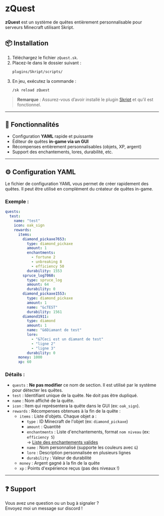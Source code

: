 # zQuest

**zQuest** est un système de quêtes entièrement personnalisable pour serveurs Minecraft utilisant Skript.

## 📦 Installation

1. Téléchargez le fichier `zQuest.sk`.
2. Placez-le dans le dossier suivant :  
   ```bash
   plugins/Skript/scripts/
   ```
3. En jeu, exécutez la commande :  
   ```bash
   /sk reload zQuest
   ```

> **Remarque** : Assurez-vous d’avoir installé le plugin [Skript](https://github.com/SkriptLang/Skript) et qu’il est fonctionnel.

---

## 🔧 Fonctionnalités

- Configuration **YAML** rapide et puissante
- Éditeur de quêtes **in-game via un GUI**
- Récompenses entièrement personnalisables (objets, XP, argent)
- Support des enchantements, lores, durabilité, etc.

---

## ⚙️ Configuration YAML

Le fichier de configuration YAML vous permet de créer rapidement des quêtes. Il peut être utilisé en complément du créateur de quêtes in-game.

### Exemple :
```yaml
quests: 
  test: 
    name: "test"
    icon: oak_sign
    rewards:
      items:
        diamond_pickaxe7653:
          type: diamond_pickaxe
          amount: 1
          enchantments:
            - fortune 2
            - unbreaking 8
            - efficiency 50
          durability: 1553
        spruce_log7060:
          type: spruce_log
          amount: 64
          durability: 0
        diamond_pickaxe1553:
          type: diamond_pickaxe
          amount: 1
          name: "&cTEST"
          durability: 1561
        diamond1911:
          type: diamond
          amount: 1
          name: "&6Diamant de test"
          lore:
            - "&7Ceci est un diamant de test"
            - "ligne 2"
            - "ligne 3"
          durability: 0
      money: 1000
      xp: 60
```

### Détails :
- `quests` : **Ne pas modifier** ce nom de section. Il est utilisé par le système pour détecter les quêtes.
- `test` : Identifiant unique de la quête. Ne doit pas être dupliqué.
- `name` : Nom affiché de la quête.
- `icon` : Item qui représentera la quête dans le GUI (ex: `oak_sign`).
- `rewards` : Récompenses obtenues à la fin de la quête :
  - `items` : Liste d'objets. Chaque objet a :
    - `type` : ID Minecraft de l'objet (ex: `diamond_pickaxe`)
    - `amount` : Quantité
    - `enchantments` : Liste d'enchantements, format `nom niveau` (ex: `efficiency 5`)  
      → [Liste des enchantements valides](https://www.digminecraft.com/lists/enchantment_list_pc.php)
    - `name` : Nom personnalisé (supporte les couleurs avec `&`)
    - `lore` : Description personnalisée en plusieurs lignes
    - `durability` : Valeur de durabilité
  - `money` : Argent gagné à la fin de la quête
  - `xp` : Points d'expérience reçus (pas des niveaux !)

---


## ❓ Support

Vous avez une question ou un bug à signaler ?  
Envoyez moi un message sur discord !
